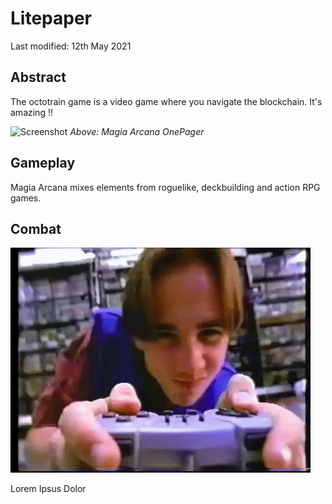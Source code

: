 # Litepaper

Last modified: 12th May 2021

## Abstract

The octotrain game is a video game where you navigate the blockchain. It's amazing !!

![Screenshot](img/OnePager.png)
*Above: Magia Arcana OnePager*


## Gameplay

Magia Arcana mixes elements from roguelike, deckbuilding and action RPG games.

## Combat

![Screenshot](img/testgif.gif)

Lorem Ipsus Dolor

